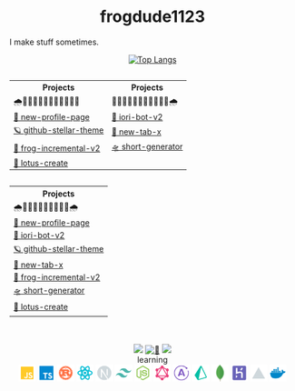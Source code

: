<style>
  @media screen and (max-width: 600px) {
    .projects-sm {
      display: block;
    }
    .projects-lg {
      display: none;
    }
  }
</style>

<h1 align="center">frogdude1123</h1>
I make stuff sometimes.
<div align="center">

[![Top Langs](https://github-readme-stats.vercel.app/api/top-langs/?username=frog1123&layout=compact&bg_color=00000000&border_color=00000000&text_color=fff)](https://github.com/anuraghazra/github-readme-stats)

</div>

<div align="center">

  <div class="projects-lg" style="overflow-x:auto;">
   <table>
      <tr>
        <th>Projects</th>
        <th>Projects</th>
     </tr>
      <tr>
        <td>🌧️🍃🌴🍃🌴🍃🌴🍃🌴🍃🌴🍃</td>
        <td>🍃🌴🍃🌴🍃🌴🍃🌴🍃🌴🍃🌧️</td>
      </tr>
      <tr>
        <td><a href="https://github.com/frog1123/new-profile-page">🎉 new-profile-page</a></td>
        <td><a href="https://github.com/frog1123/iori-bot-v2">🤖 iori-bot-v2</a></td>
      </tr>
      <tr>
        <td><a href="https://github.com/frog1123/github-stellar-theme-v2">🪐 github-stellar-theme</a></td>
        <td><a href="https://github.com/frog1123/new-tab-x">🎀 new-tab-x</a></td>
      </tr>
      <tr>
        <td><a href="https://github.com/frog1123/frog-incremental-v2">🐸 frog-incremental-v2</a></td>
        <td><a href="https://github.com/frog1123/short-generator">🛸 short-generator</a></td>
      </tr>
      <tr>
        <td><a href="https://github.com/frog1123/lotus-create">🪷 lotus-create</a></td>
        <td><a href=""></a></td>
      </tr>
    </table>
  </div>

  <div class="projects-sm" style="overflow-x:auto;">
   <table>
      <tr>
        <th>Projects</th>
      </tr>
      <tr>
        <td>🌧️🍃🌴🍃🌴🍃🌴🍃🌴🍃🌧️</td>
      </tr>
      <tr><td><a href="https://github.com/frog1123/new-profile-page">🎉 new-profile-page</a></td></tr>
      <tr><td><a href="https://github.com/frog1123/iori-bot-v2">🤖 iori-bot-v2</a></td></tr>
      <tr><td><a href="https://github.com/frog1123/github-stellar-theme-v2">🪐 github-stellar-theme</a></td></tr>
      <tr><td><a href="https://github.com/frog1123/new-tab-x">🎀 new-tab-x</a></td></tr>
      <tr><td><a href="https://github.com/frog1123/frog-incremental-v2">🐸 frog-incremental-v2</a></td></tr>
      <tr><td><a href="https://github.com/frog1123/short-generator">🛸 short-generator</a></td></tr>
      <tr><td><a href="https://github.com/frog1123/lotus-create">🪷 lotus-create</a></td></tr>
      <tr><td><a href=""></a></td></tr>
    </table>
  </div>

</div>
<br/>
<br/>
<div align="center">
  <a href="https://www.youtube.com/@frogdude1123/featured"><img src="https://img.shields.io/badge/YouTube-red?style=for-the-badge&logo=youtube&logoColor=white"/></a>
  <a href="https://frogdude1123.herokuapp.com/home/"><img src="https://img.shields.io/badge/%F0%9F%8C%B4-website-grey?labelColor=d9ed92&style=for-the-badge" alt="🌴" /></a>
  <a href="https://github.com/antonkomarev/github-profile-views-counter"><img src="https://komarev.com/ghpvc/?username=frog1123&color=grey&style=for-the-badge"></a>
</div>
<div align="center">

  <div align="center">
    learning
  </div>
    <img src="https://raw.githubusercontent.com/frog1123/frog1123/main/icons/javascript.svg" width="30px" height="30px" />
    <img src="https://raw.githubusercontent.com/frog1123/frog1123/main/icons/typescript.svg" width="30px" height="30px" />
    <img src="https://raw.githubusercontent.com/frog1123/frog1123/main/icons/rust.svg" width="30px" height="30px" />
    <img src="https://raw.githubusercontent.com/frog1123/frog1123/main/icons/react.svg" width="30px" height="30px" />
    <img src="https://raw.githubusercontent.com/frog1123/frog1123/main/icons/next.svg" width="30px" height="30px" />
    <img src="https://raw.githubusercontent.com/frog1123/frog1123/main/icons/tailwindcss.svg" width="30px" height="30px" />
    <img src="https://raw.githubusercontent.com/frog1123/frog1123/main/icons/nodejs.svg" width="30px" height="30px" />
    <img src="https://raw.githubusercontent.com/frog1123/frog1123/main/icons/graphql.svg" width="30px" height="30px" />
    <img src="https://raw.githubusercontent.com/frog1123/frog1123/main/icons/apollo.svg" width="30px" height="30px" />
    <img src="https://raw.githubusercontent.com/frog1123/frog1123/main/icons/prisma.svg"  width="30px" height="30px" />
    <img src="https://raw.githubusercontent.com/frog1123/frog1123/main/icons/mongodb.png"  width="30px" height="30px" />
    <img src="https://raw.githubusercontent.com/frog1123/frog1123/main/icons/heroku.svg" width="30px" height="30px" />
    <img src="https://raw.githubusercontent.com/frog1123/frog1123/main/icons/vercel.svg" width="30px" height="30px" />
    <img src="https://raw.githubusercontent.com/frog1123/frog1123/main/icons/docker.svg" width="30px" height="30px" />
</div>
